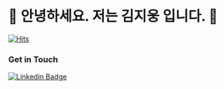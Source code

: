 # 🤖  안녕하세요. 저는 김지웅 입니다. 🐯

[![Hits](https://hits.seeyoufarm.com/api/count/incr/badge.svg?url=https%3A%2F%2Fgithub.com%2Fwisehero&count_bg=%2376FB11&title_bg=%23198BD7&icon=github.svg&icon_color=%23000000&title=Visitors&edge_flat=false)](https://hits.seeyoufarm.com)

### Get in Touch

[![Linkedin Badge](https://img.shields.io/badge/-LinkedIn-blue?style=flat-square&logo=Linkedin&logoColor=white&link=https://www.linkedin.com/in/%EC%A7%80%EC%9B%85-%EA%B9%80-50812319b/)](https://www.linkedin.com/in/%EC%A7%80%EC%9B%85-%EA%B9%80-50812319b/)
